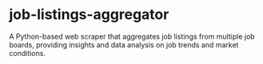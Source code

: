 # job-listings-aggregator
A Python-based web scraper that aggregates job listings from multiple job boards, providing insights and data analysis on job trends and market conditions.
